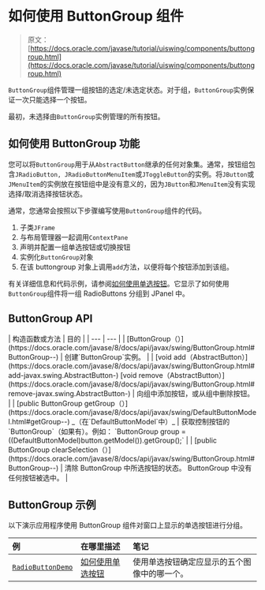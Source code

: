 # 如何使用 ButtonGroup 组件

> 原文： [https://docs.oracle.com/javase/tutorial/uiswing/components/buttongroup.html](https://docs.oracle.com/javase/tutorial/uiswing/components/buttongroup.html)

`ButtonGroup`组件管理一组按钮的选定/未选定状态。对于组，`ButtonGroup`实例保证一次只能选择一个按钮。

最初，未选择由`ButtonGroup`实例管理的所有按钮。

## 如何使用 ButtonGroup 功能

您可以将`ButtonGroup`用于从`AbstractButton`继承的任何对象集。通常，按钮组包含`JRadioButton, JRadioButtonMenuItem`或`JToggleButton`的实例。将`JButton`或`JMenuItem`的实例放在按钮组中是没有意义的，因为`JButton`和`JMenuItem`没有实现选择/取消选择按钮状态。

通常，您通常会按照以下步骤编写使用`ButtonGroup`组件的代码。

1.  子类`JFrame`
2.  与布局管理器一起调用`ContextPane`
3.  声明并配置一组单选按钮或切换按钮
4.  实例化`ButtonGroup`对象
5.  在该 buttongroup 对象上调用`add`方法，以便将每个按钮添加到该组。

有关详细信息和代码示例，请参阅[如何使用单选按钮](button.html#radiobutton)。它显示了如何使用`ButtonGroup`组件将一组 RadioButtons 分组到 JPanel 中。

## ButtonGroup API

<caption></caption>
| 构造函数或方法 | 目的 |
| --- | --- |
| [ButtonGroup（）](https://docs.oracle.com/javase/8/docs/api/javax/swing/ButtonGroup.html#ButtonGroup--) | 创建`ButtonGroup`实例。 |
| [void add（AbstractButton）](https://docs.oracle.com/javase/8/docs/api/javax/swing/ButtonGroup.html#add-javax.swing.AbstractButton-)
[void remove（AbstractButton）](https://docs.oracle.com/javase/8/docs/api/javax/swing/ButtonGroup.html#remove-javax.swing.AbstractButton-) | 向组中添加按钮，或从组中删除按钮。 |
| [public ButtonGroup getGroup（）](https://docs.oracle.com/javase/8/docs/api/javax/swing/DefaultButtonModel.html#getGroup--)
_（在`DefaultButtonModel`中）_ | 获取控制按钮的`ButtonGroup`（如果有）。例如：
`ButtonGroup group = ((DefaultButtonModel)button.getModel()).getGroup();` |
| [public ButtonGroup clearSelection（）](https://docs.oracle.com/javase/8/docs/api/javax/swing/ButtonGroup.html#ButtonGroup--) | 清除 ButtonGroup 中所选按钮的状态。 ButtonGroup 中没有任何按钮被选中。 |

## ButtonGroup 示例

以下演示应用程序使用 ButtonGroup 组件对窗口上显示的单选按钮进行分组。

| 例 | 在哪里描述 | 笔记 |
| :-- | :-- | :-- |
| [`RadioButtonDemo`](../examples/components/index.html#RadioButtonDemo) | [如何使用单选按钮](button.html#radiobutton) | 使用单选按钮确定应显示的五个图像中的哪一个。 |